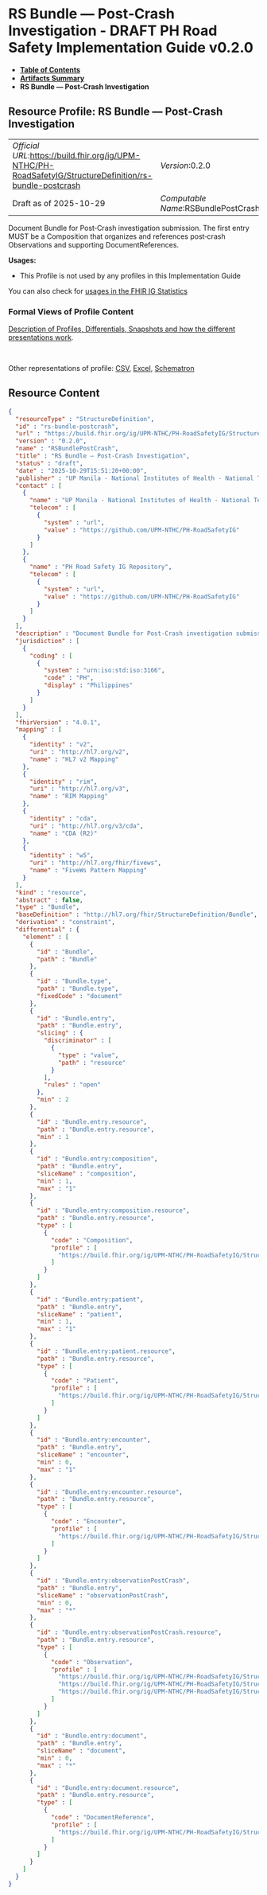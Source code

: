 # RS Bundle — Post‑Crash Investigation - DRAFT PH Road Safety Implementation Guide v0.2.0

* [**Table of Contents**](toc.md)
* [**Artifacts Summary**](artifacts.md)
* **RS Bundle — Post‑Crash Investigation**

## Resource Profile: RS Bundle — Post‑Crash Investigation 

| | |
| :--- | :--- |
| *Official URL*:https://build.fhir.org/ig/UPM-NTHC/PH-RoadSafetyIG/StructureDefinition/rs-bundle-postcrash | *Version*:0.2.0 |
| Draft as of 2025-10-29 | *Computable Name*:RSBundlePostCrash |

 
Document Bundle for Post‑Crash investigation submission. The first entry MUST be a Composition that organizes and references post‑crash Observations and supporting DocumentReferences. 

**Usages:**

* This Profile is not used by any profiles in this Implementation Guide

You can also check for [usages in the FHIR IG Statistics](https://packages2.fhir.org/xig/example.fhir.ph.roadsafety|current/StructureDefinition/rs-bundle-postcrash)

### Formal Views of Profile Content

 [Description of Profiles, Differentials, Snapshots and how the different presentations work](http://build.fhir.org/ig/FHIR/ig-guidance/readingIgs.html#structure-definitions). 

 

Other representations of profile: [CSV](StructureDefinition-rs-bundle-postcrash.csv), [Excel](StructureDefinition-rs-bundle-postcrash.xlsx), [Schematron](StructureDefinition-rs-bundle-postcrash.sch) 



## Resource Content

```json
{
  "resourceType" : "StructureDefinition",
  "id" : "rs-bundle-postcrash",
  "url" : "https://build.fhir.org/ig/UPM-NTHC/PH-RoadSafetyIG/StructureDefinition/rs-bundle-postcrash",
  "version" : "0.2.0",
  "name" : "RSBundlePostCrash",
  "title" : "RS Bundle — Post‑Crash Investigation",
  "status" : "draft",
  "date" : "2025-10-29T15:51:20+00:00",
  "publisher" : "UP Manila - National Institutes of Health - National Telehealth Center",
  "contact" : [
    {
      "name" : "UP Manila - National Institutes of Health - National Telehealth Center",
      "telecom" : [
        {
          "system" : "url",
          "value" : "https://github.com/UPM-NTHC/PH-RoadSafetyIG"
        }
      ]
    },
    {
      "name" : "PH Road Safety IG Repository",
      "telecom" : [
        {
          "system" : "url",
          "value" : "https://github.com/UPM-NTHC/PH-RoadSafetyIG"
        }
      ]
    }
  ],
  "description" : "Document Bundle for Post‑Crash investigation submission. The first entry MUST be a Composition that organizes and references post‑crash Observations and supporting DocumentReferences.",
  "jurisdiction" : [
    {
      "coding" : [
        {
          "system" : "urn:iso:std:iso:3166",
          "code" : "PH",
          "display" : "Philippines"
        }
      ]
    }
  ],
  "fhirVersion" : "4.0.1",
  "mapping" : [
    {
      "identity" : "v2",
      "uri" : "http://hl7.org/v2",
      "name" : "HL7 v2 Mapping"
    },
    {
      "identity" : "rim",
      "uri" : "http://hl7.org/v3",
      "name" : "RIM Mapping"
    },
    {
      "identity" : "cda",
      "uri" : "http://hl7.org/v3/cda",
      "name" : "CDA (R2)"
    },
    {
      "identity" : "w5",
      "uri" : "http://hl7.org/fhir/fivews",
      "name" : "FiveWs Pattern Mapping"
    }
  ],
  "kind" : "resource",
  "abstract" : false,
  "type" : "Bundle",
  "baseDefinition" : "http://hl7.org/fhir/StructureDefinition/Bundle",
  "derivation" : "constraint",
  "differential" : {
    "element" : [
      {
        "id" : "Bundle",
        "path" : "Bundle"
      },
      {
        "id" : "Bundle.type",
        "path" : "Bundle.type",
        "fixedCode" : "document"
      },
      {
        "id" : "Bundle.entry",
        "path" : "Bundle.entry",
        "slicing" : {
          "discriminator" : [
            {
              "type" : "value",
              "path" : "resource"
            }
          ],
          "rules" : "open"
        },
        "min" : 2
      },
      {
        "id" : "Bundle.entry.resource",
        "path" : "Bundle.entry.resource",
        "min" : 1
      },
      {
        "id" : "Bundle.entry:composition",
        "path" : "Bundle.entry",
        "sliceName" : "composition",
        "min" : 1,
        "max" : "1"
      },
      {
        "id" : "Bundle.entry:composition.resource",
        "path" : "Bundle.entry.resource",
        "type" : [
          {
            "code" : "Composition",
            "profile" : [
              "https://build.fhir.org/ig/UPM-NTHC/PH-RoadSafetyIG/StructureDefinition/rs-composition-postcrash"
            ]
          }
        ]
      },
      {
        "id" : "Bundle.entry:patient",
        "path" : "Bundle.entry",
        "sliceName" : "patient",
        "min" : 1,
        "max" : "1"
      },
      {
        "id" : "Bundle.entry:patient.resource",
        "path" : "Bundle.entry.resource",
        "type" : [
          {
            "code" : "Patient",
            "profile" : [
              "https://build.fhir.org/ig/UPM-NTHC/PH-RoadSafetyIG/StructureDefinition/rs-patient"
            ]
          }
        ]
      },
      {
        "id" : "Bundle.entry:encounter",
        "path" : "Bundle.entry",
        "sliceName" : "encounter",
        "min" : 0,
        "max" : "1"
      },
      {
        "id" : "Bundle.entry:encounter.resource",
        "path" : "Bundle.entry.resource",
        "type" : [
          {
            "code" : "Encounter",
            "profile" : [
              "https://build.fhir.org/ig/UPM-NTHC/PH-RoadSafetyIG/StructureDefinition/rs-encounter"
            ]
          }
        ]
      },
      {
        "id" : "Bundle.entry:observationPostCrash",
        "path" : "Bundle.entry",
        "sliceName" : "observationPostCrash",
        "min" : 0,
        "max" : "*"
      },
      {
        "id" : "Bundle.entry:observationPostCrash.resource",
        "path" : "Bundle.entry.resource",
        "type" : [
          {
            "code" : "Observation",
            "profile" : [
              "https://build.fhir.org/ig/UPM-NTHC/PH-RoadSafetyIG/StructureDefinition/rs-observation-collision-type",
              "https://build.fhir.org/ig/UPM-NTHC/PH-RoadSafetyIG/StructureDefinition/rs-observation-traffic-investigator",
              "https://build.fhir.org/ig/UPM-NTHC/PH-RoadSafetyIG/StructureDefinition/rs-observation-cctv-available"
            ]
          }
        ]
      },
      {
        "id" : "Bundle.entry:document",
        "path" : "Bundle.entry",
        "sliceName" : "document",
        "min" : 0,
        "max" : "*"
      },
      {
        "id" : "Bundle.entry:document.resource",
        "path" : "Bundle.entry.resource",
        "type" : [
          {
            "code" : "DocumentReference",
            "profile" : [
              "https://build.fhir.org/ig/UPM-NTHC/PH-RoadSafetyIG/StructureDefinition/rs-document-reference"
            ]
          }
        ]
      }
    ]
  }
}

```
